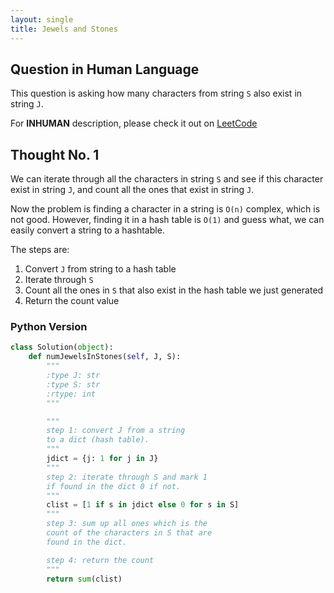 ```yaml
---
layout: single
title: Jewels and Stones
---
```


## Question in Human Language

This question is asking how many characters from string `S` also exist in string `J`.

For **INHUMAN** description, please check it out on [LeetCode](https://leetcode.com/problems/jewels-and-stones/)

## Thought No. 1

We can iterate through all the characters in string `S` and see if this character exist in string `J`, and count all the ones that exist in string `J`.

Now the problem is finding a character in a string is `O(n)` complex, which is not good. However, finding it in a hash table is `O(1)` and guess what, we
can easily convert a string to a hashtable.

The steps are:
1. Convert `J` from string to a hash table
2. Iterate through `S`
3. Count all the ones in `S` that also exist in the hash table we just generated
4. Return the count value

### Python Version

```python
class Solution(object):
    def numJewelsInStones(self, J, S):
        """
        :type J: str
        :type S: str
        :rtype: int
        """

        """
        step 1: convert J from a string
        to a dict (hash table).
        """
        jdict = {j: 1 for j in J}
        """
        step 2: iterate through S and mark 1
        if found in the dict 0 if not.
        """
        clist = [1 if s in jdict else 0 for s in S]
        """
        step 3: sum up all ones which is the
        count of the characters in S that are
        found in the dict.

        step 4: return the count
        """
        return sum(clist)
```